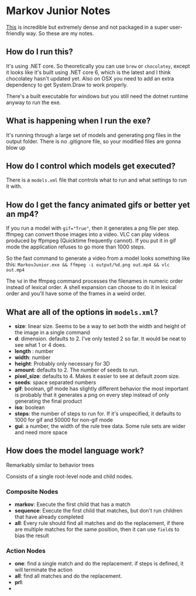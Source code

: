 # Markov Junior Notes


[This](https://github.com/mxgmn/MarkovJunior) is incredible but extremely dense and not packaged in a super user-friendly way. So these are my notes.

## How do I run this?

It's using .NET core. So theoretically you can use `brew` or `chocolatey`, except it looks like it's built using .NET core 6, which is the latest and I think chocolatey hasn't updated yet. Also on OSX you need to add an extra dependency to get System.Draw to work properly.

There's a built executable for windows but you still need the dotnet runtime anyway to run the exe.

## What is happening when I run the exe?

It's running through a large set of models and generating png files in the output folder. There is no .gitignore file, so your modified files are gonna blow up

## How do I control which models get executed?

There is a `models.xml` file that controls what to run and what settings to run it with.

## How do I get the fancy animated gifs or better yet an mp4?

If you run a model with `gif="True"`, then it generates a png file per step. ffmpeg can convert those images into a video. VLC can play videos produced by ffpmpeg (Quicktime frequently cannot). If you put it in gif mode the application refuses to go more than 1000 steps.

So the fast command to generate a video from a model looks something like this:
`MarkovJunior.exe && ffmpeg -i output/%d.png out.mp4 && vlc out.mp4`

The `%d` in the ffmpeg command processes the filenames in numeric order instead of lexical order. A shell expansion can choose to do it in lexical order and you'll have some of the frames in a weird order.

## What are all of the options in `models.xml`?

* __size__: linear size. Seems to be a way to set both the width and height of the image in a single command
* __d__: dimension. defaults to 2. I've only tested 2 so far. It would be neat to see what 1 or 4 does.
* __length__ : number
* __width__: number
* __height__: Probably only necessary for 3D
* __amount__: defaults to 2. The number of seeds to run.
* __pixel_size__: defaults to 4. Makes it easier to see at default zoom size.
* __seeds__: space separated numbers
* __gif__: boolean, gif mode has slightly different behavior the most important is probably that it generates a png on every step instead of only generating the final product
* __iso__: boolean
* __steps__: the number of steps to run for. If it's unspecified, it defaults to 1000 for gif and 50000 for non-gif mode
* __gui__: a number, the width of the rule tree data. Some rule sets are wider and need more space

## How does the model language work?

Remarkably similar to behavior trees

Consists of a single root-level node and child nodes.

### Composite Nodes
* __markov__: Execute the first child that has a match
*  __sequence__: Execute the first child that matches, but don't run children that have already completed
*  __all__: Every rule should find all matches and do the replacement, if there are multiple matches for the same position, then it can use `field`s to bias the result

### Action Nodes
* __one__: find a single match and do the replacement. if steps is defined, it will terminate the action
* __all__: find all matches and do the replacement.
* __prl__:
* 

